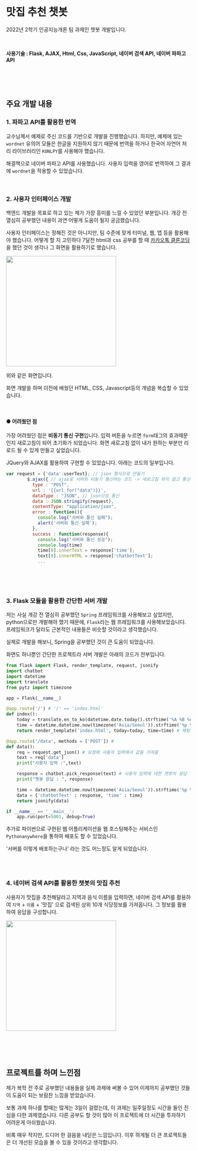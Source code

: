 # 맛집 추천 챗봇

2022년 2학기 인공지능개론 팀 과제인 챗봇 개발입니다.

<br>

**사용기술 : Flask, AJAX, Html, Css, JavaScript, 네이버 검색 API, 네이버 파파고 API**

<br>
<br>
<br>

## 주요 개발 내용

### 1. 파파고 API를 활용한 번역
교수님께서 예제로 주신 코드를 기반으로 개발을 진행했습니다. 하지만, 예제에 있는 `wordnet` 유의어 모듈은 한글을 지원하지 않기 때문에 번역을 하거나 한국어 자연어 처리 라이브러리인 `KONLPY`를 사용해야 했습니다.

해결책으로 네이버 파파고 API를 사용했습니다. 사용자 입력을 영어로 번역하여 그 결과에 `wordnet`을 적용할 수 있었습니다.

<br>

### 2. 사용자 인터페이스 개발
백엔드 개발을 목표로 하고 있는 제가 가장 흥미를 느낄 수 있었던 부분입니다. 개강 전 열심히 공부했던 내용이 과연 어떻게 도움이 될지 궁금했습니다.

사용자 인터페이스는 정해진 것은 아니지만, 팀 수준에 맞게 터미널, 웹, 앱 등을 활용해야 했습니다. 어떻게 할 지 고민하다 7달전 html과 css 공부를 할 때 [카카오톡 클론코딩](https://github.com/leechanhoe/kokoa-clone-2020)을 했던 것이 생각나 그 화면을 활용하기로 했습니다.

<img width=300 src="https://github.com/user-attachments/assets/50184b55-ef1d-406f-b8ff-cb129032af7f">


위와 같은 화면입니다.

화면 개발을 하며 이전에 배웠던 HTML, CSS, Javascript등의 개념을 복습할 수 있었습니다.

<br>

#### ● 어려웠던 점
가장 어려웠던 점은 **비동기 통신 구현**입니다. 입력 버튼을 누르면 `form`태그의 효과때문인지 새로고침이 되어 초기화가 되었습니다. 화면 새로고침 없이 내가 원하는 부분만 리로드 될 수 있게 만들고 싶었습니다.

JQuery와 AJAX를 활용하여 구현할 수 있었습니다. 아래는 코드의 일부입니다.

```javascript
var request = {'data':userText}; // json 형식으로 만들기
        $.ajax({ // ajax로 서버와 비동기 통신하는 코드 -> 새로고침 하지 않고 통신 가능
          type : "POST",
          url : '{{url_for("data")}}',
          dataType : "JSON", // json으로 통신
          data : JSON.stringify(request),
          contentType: "application/json",
          error : function(){
            console.log("서버와 통신 실패");
            alert('서버와 통신 실패');
          },
          success : function(response){
            console.log("서버와 통신 성공");
            console.log(time)
            time[0].innerText = response['time'];
            text[0].innerHTML = response['chatbotText'];
            ...
         
```

<br>
<br>

### 3. Flask 모듈을 활용한 간단한 서버 개발
저는 사실 개강 전 열심히 공부했던 `Spring` 프레임워크를 사용해보고 싶었지만, python으로만 개발해야 했기 때문에, `Flask`라는 
웹 프레임워크를 사용해보았습니다. 프레임워크가 달라도 근본적인 내용들은 비슷할 것이라고 생각했습니다.

실제로 개발을 해보니, Spring을 공부했던 것이 큰 도움이 되었습니다.

화면도 하나뿐인 간단한 프로젝트라 서버 개발은 아래의 코드가 전부입니다.

```python
from flask import Flask, render_template, request, jsonify
import chatbot
import datetime
import translate
from pytz import timezone

app = Flask(__name__)

@app.route('/') # '/' == 'index.html'
def index():
    today = translate.en_to_ko(datetime.date.today().strftime('%A %B %d, %Y')) # 날짜 데이터 보내주기
    time = datetime.datetime.now(timezone('Asia/Seoul')).strftime('%p %I:%M')
    return render_template('index.html', today=today, time=time) # 채팅창 랜더링

@app.route('/data', methods = ['POST']) # 
def data():
    req = request.get_json() # 요청에 사용자 입력에서 값을 가져옴
    text = req['data']
    print("사용자 입력 :",text)

    response = chatbot.pick_response(text) # 사용자 입력에 대한 챗봇의 응답
    print("챗봇 응답 : ", response)

    time = datetime.datetime.now(timezone('Asia/Seoul')).strftime('%p %I:%M')
    data = {'chatbotText' : response, 'time' : time}
    return jsonify(data)

if __name__ == '__main__':
    app.run(port=5001, debug=True)
```

추가로 파이썬으로 구현된 웹 어플리케이션을 웹 호스팅해주는 서비스인 `Pythonanywhere`을 통하여 배포도 할 수 있었습니다.

'서버를 이렇게 배포하는구나' 라는 것도 어느정도 알게 되었습니다.

<br>
<br>

### 4. 네이버 검색 API를 활용한 챗봇의 맛집 추천
사용자가 맛집을 추천해달라고 지역과 음식 이름을 입력하면, 네이버 검색 API를 활용하여 `지역` + `이름` + '맛집' 으로 검색된 상위 10개 식당정보를 가져옵니다. 그 정보를 활용하여 응답을 구성합니다.

<img width=300 src="https://github.com/user-attachments/assets/c2834e12-1a93-4e9b-bc03-1209a2772722">

<br>
<br>
<br>
<br>
<br>

## 프로젝트를 하며 느낀점
제가 복학 전 주로 공부했던 내용들을 실제 과제에 써볼 수 있어 이제까지 공부했던 것들이 도움이 되는 보람찬 느낌을 받았습니다.

보통 과제 하나를 할때는 많게는 3일이 걸렸는데, 이 과제는 일주일정도 시간을 들인 진심을 다한 과제였습니다. 다른 공부도 할 것이 많아 이 프로젝트에 더 시간을 투자하기 어려운게 아쉬웠습니다.

비록 매우 작지만, 드디어 한 걸음을 내딛은 느낌입니다. 이후 하게될 더 큰 프로젝트들은 더 개선된 모습을 볼 수 있을 것이라고 생각합니다.
